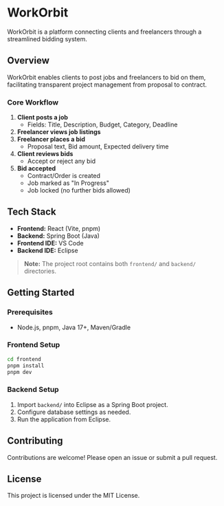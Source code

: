 # WorkOrbit

WorkOrbit is a platform connecting clients and freelancers through a streamlined bidding system.

## Overview

WorkOrbit enables clients to post jobs and freelancers to bid on them, facilitating transparent project management from proposal to contract.

### Core Workflow

1. **Client posts a job**  
    - Fields: Title, Description, Budget, Category, Deadline
2. **Freelancer views job listings**
3. **Freelancer places a bid**  
    - Proposal text, Bid amount, Expected delivery time
4. **Client reviews bids**  
    - Accept or reject any bid
5. **Bid accepted**  
    - Contract/Order is created  
    - Job marked as "In Progress"  
    - Job locked (no further bids allowed)

## Tech Stack

- **Frontend:** React (Vite, pnpm)
- **Backend:** Spring Boot (Java)
- **Frontend IDE:** VS Code
- **Backend IDE:** Eclipse

> **Note:** The project root contains both `frontend/` and `backend/` directories.

## Getting Started

### Prerequisites

- Node.js, pnpm, Java 17+, Maven/Gradle

### Frontend Setup

```bash
cd frontend
pnpm install
pnpm dev
```

### Backend Setup

1. Import `backend/` into Eclipse as a Spring Boot project.
2. Configure database settings as needed.
3. Run the application from Eclipse.

## Contributing

Contributions are welcome! Please open an issue or submit a pull request.

## License

This project is licensed under the MIT License.